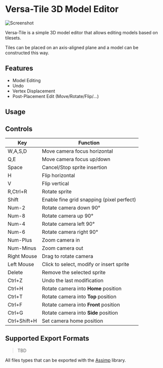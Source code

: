 # Versa-Tile 3D Model Editor

![Screenshot](https://puu.sh/wJfE6/1dc735ea5f.png)

Versa-Tile is a simple 3D model editor that allows
editing models based on tilesets.

Tiles can be placed on an axis-aligned plane and a
model can be constructed this way.

## Features

- Model Editing
- Undo
- Vertex Displacement
- Post-Placement Edit (Move/Rotate/Flip/…)

## Usage

## Controls

| Key          | Function                                                     |
|--------------|--------------------------------------------------------------|
| W,A,S,D      | Move camera focus horizontal                                 |
| Q,E          | Move camera focus up/down                                    |
| Space        | Cancel/Stop sprite insertion                                 |
| H            | Flip horizontal                                              |
| V            | Flip vertical                                                |
| R,Ctrl+R     | Rotate sprite                                                |
| Shift        | Enable fine grid snapping (pixel perfect)                    |
| Num-2        | Rotate camera down 90°                                       |
| Num-8        | Rotate camera up 90°                                         |
| Num-4        | Rotate camera left 90°                                       |
| Num-6        | Rotate camera right 90°                                      |
| Num-Plus     | Zoom camera in                                               |
| Num-Minus    | Zoom camera out                                              |
| Right Mouse  | Drag to rotate camera                                        |
| Left Mouse   | Click to select, modify or insert sprite                     |
| Delete       | Remove the selected sprite                                   |
| Ctrl+Z       | Undo the last modification                                   |
| Ctrl+H       | Rotate camera into **Home** position                         |
| Ctrl+T       | Rotate camera into **Top** position                          |
| Ctrl+F       | Rotate camera into **Front** position                        |
| Ctrl+G       | Rotate camera into **Side** position                         |
| Ctrl+Shift+H | Set camera home position                                     |

## Supported Export Formats
> TBD

All files types that can be exported with the [Assimp](http://assimp.sourceforge.net/) library.
